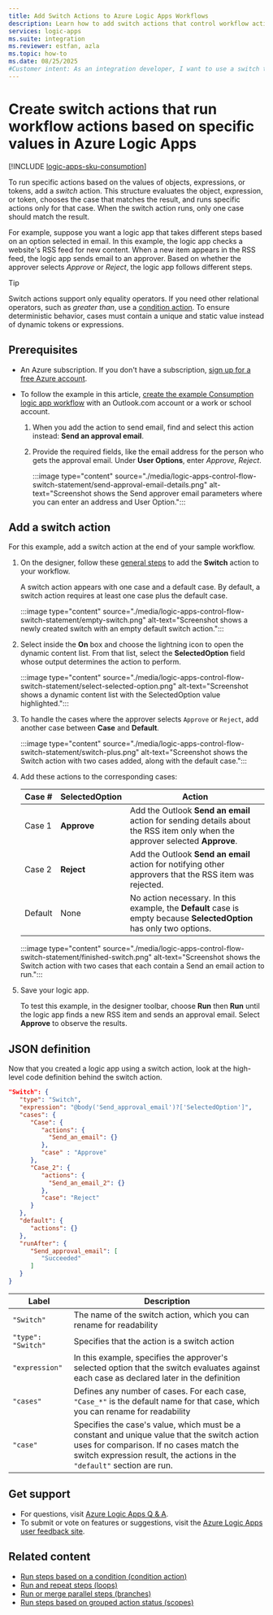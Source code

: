 ```yaml
---
title: Add Switch Actions to Azure Logic Apps Workflows
description: Learn how to add switch actions that control workflow actions based on specific values in Azure Logic Apps.
services: logic-apps
ms.suite: integration
ms.reviewer: estfan, azla
ms.topic: how-to
ms.date: 08/25/2025
#Customer intent: As an integration developer, I want to use a switch to perform different actions in an Azure logic app workflow depending on the values of objects, expressions, or tokens.
---
```


# Create switch actions that run workflow actions based on specific values in Azure Logic Apps

[!INCLUDE [logic-apps-sku-consumption](../includes/logic-apps-sku-consumption.md)]

To run specific actions based on the values of objects, expressions, or tokens, add a *switch* action. This structure evaluates the object, expression, or token, chooses the case that matches the result, and runs specific actions only for that case. When the switch action runs, only one case should match the result.

For example, suppose you want a logic app that takes different steps based on an option selected in email. In this example, the logic app checks a website's RSS feed for new content. When a new item appears in the RSS feed, the logic app sends email to an approver. Based on whether the approver selects *Approve* or *Reject*, the logic app follows different steps.

> [!TIP]
>
> Switch actions support only equality operators. If you need other relational operators, such as *greater than*, use a [condition action](../logic-apps/logic-apps-control-flow-conditional-statement.md). To ensure deterministic behavior, cases must contain a unique and static value instead of dynamic tokens or expressions.

## Prerequisites

- An Azure subscription. If you don't have a subscription, [sign up for a free Azure account](https://azure.microsoft.com/free/).

- To follow the example in this article, [create the example Consumption logic app workflow](../logic-apps/quickstart-create-example-consumption-workflow.md) with an Outlook.com account or a work or school account.

  1. When you add the action to send email, find and select this action instead: **Send an approval email**.

  1. Provide the required fields, like the email address for the person who gets the approval email. Under **User Options**, enter *Approve, Reject*.

     :::image type="content" source="./media/logic-apps-control-flow-switch-statement/send-approval-email-details.png" alt-text="Screenshot shows the Send approver email parameters where you can enter an address and User Option.":::

## Add a switch action

For this example, add a switch action at the end of your sample workflow.

1. On the designer, follow these [general steps](../logic-apps/add-trigger-action-workflow.md#add-action) to add the **Switch** action to your workflow.

   A switch action appears with one case and a default case. By default, a switch action requires at least one case plus the default case. 

   :::image type="content" source="./media/logic-apps-control-flow-switch-statement/empty-switch.png" alt-text="Screenshot shows a newly created switch with an empty default switch action.":::

1. Select inside the **On** box and choose the lightning icon to open the dynamic content list. From that list, select the **SelectedOption** field whose output determines the action to perform. 

   :::image type="content" source="./media/logic-apps-control-flow-switch-statement/select-selected-option.png" alt-text="Screenshot shows a dynamic content list with the SelectedOption value highlighted.":::

1. To handle the cases where the approver selects `Approve` or `Reject`, add another case between **Case** and **Default**. 

   :::image type="content" source="./media/logic-apps-control-flow-switch-statement/switch-plus.png" alt-text="Screenshot shows the Switch action with two cases added, along with the default case.":::

1. Add these actions to the corresponding cases:

   | Case # | **SelectedOption** | Action |
   |--------|--------------------|--------|
   | Case 1 | **Approve** | Add the Outlook **Send an email** action for sending details about the RSS item only when the approver selected **Approve**. |
   | Case 2 | **Reject** | Add the Outlook **Send an email** action for notifying other approvers that the RSS item was rejected. |
   | Default | None | No action necessary. In this example, the **Default** case is empty because **SelectedOption** has only two options. |

   :::image type="content" source="./media/logic-apps-control-flow-switch-statement/finished-switch.png" alt-text="Screenshot shows the Switch action with two cases that each contain a Send an email action to run.":::

1. Save your logic app. 

   To test this example, in the designer toolbar, choose **Run** then **Run** until the logic app finds a new RSS item and sends an approval email. Select **Approve** to observe the results.

## JSON definition

Now that you created a logic app using a switch action, look at the high-level code definition behind the switch action.

``` json
"Switch": {
   "type": "Switch",
   "expression": "@body('Send_approval_email')?['SelectedOption']",
   "cases": {
      "Case": {
         "actions": {
           "Send_an_email": {}
         },
         "case" : "Approve"
      },
      "Case_2": {
         "actions": {
           "Send_an_email_2": {}
         },
         "case": "Reject"
      }
   },
   "default": {
      "actions": {}
   },
   "runAfter": {
      "Send_approval_email": [
         "Succeeded"
      ]
   }
}
```

| Label | Description |
|-------|-------------|
| `"Switch"`         | The name of the switch action, which you can rename for readability |
| `"type": "Switch"` | Specifies that the action is a switch action |
| `"expression"`     | In this example, specifies the approver's selected option that the switch evaluates against each case as declared later in the definition |
| `"cases"` | Defines any number of cases. For each case, `"Case_*"` is the default name for that case, which you can rename for readability |
| `"case"` | Specifies the case's value, which must be a constant and unique value that the switch action uses for comparison. If no cases match the switch expression result, the actions in the `"default"` section are run. | 

## Get support

- For questions, visit [Azure Logic Apps Q & A](/answers/topics/azure-logic-apps.html).
- To submit or vote on features or suggestions, visit the [Azure Logic Apps user feedback site](https://aka.ms/logicapps-wish).

## Related content

- [Run steps based on a condition (condition action)](../logic-apps/logic-apps-control-flow-conditional-statement.md)
- [Run and repeat steps (loops)](../logic-apps/logic-apps-control-flow-loops.md)
- [Run or merge parallel steps (branches)](../logic-apps/logic-apps-control-flow-branches.md)
- [Run steps based on grouped action status (scopes)](../logic-apps/logic-apps-control-flow-run-steps-group-scopes.md)
